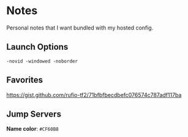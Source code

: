 # Notes

Personal notes that I want bundled with my hosted config.

## Launch Options

```
-novid -windowed -noborder
```

## Favorites

https://gist.github.com/rufio-tf2/71bfbfbecdbefc076574c787adf117ba

## Jump Servers

**Name color**: `#CF60B8`
